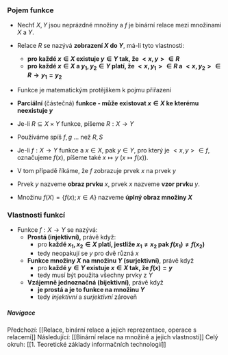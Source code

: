 ### Pojem funkce
- Nechť $X, Y$ jsou neprázdné množiny a $f$ je binární relace mezi množinami $X$ a $Y$.
- Relace $R$ se nazývá **zobrazení $X$ do $Y$**, má-li tyto vlastnosti:
	- **pro každé $x \in X$ existuje $y \in Y$ tak, že $<x,y> \in R$**
	- **pro každé $x \in X$ a $y_{1}, y_{2} \in Y$ platí, že $<x,y_{1}> \in R$ a $<x,y_{2}> \in R \rightarrow y_{1} = y_{2}$**
- Funkce je matematickým protějškem k pojmu přiřazení
- **Parciální** (částečná) **funkce - může existovat $x \in X$ ke kterému neexistuje $y$**

- Je-li $R \subseteq X \times Y$ funkce, píšeme $R: X \rightarrow Y$
- Používáme spíš $f, g$ ... než $R, S$

- Je-li $f: X \rightarrow Y$ funkce a $x \in X$, pak $y \in Y$, pro který je $<x,y> \in f$, označujeme $f(x)$, píšeme také $x \mapsto y$ ($x \mapsto f(x)$).
- V tom případě říkáme, že $f$ zobrazuje prvek $x$ na prvek $y$

- Prvek $y$ nazveme **obraz prvku** $x$, prvek $x$ nazveme **vzor prvku** $y$.
- Množinu $f(X) = \{ f(x); x \in A \}$ nazveme **úplný obraz množiny $X$**

### Vlastnosti funkcí
- Funkce $f: X \rightarrow Y$ se nazývá:
	- **Prostá (injektivní),** právě když:
		- pro **každé $x_{1}, x_{2} \in X$ platí, jestliže $x_{1} \neq x_{2}$ pak $f(x_{1}) \neq f(x_{2})$**
		- tedy neopakují se $y$ pro dvě různá $x$
	- **Funkce množiny $X$ na množinu $Y$ (surjektivní)**, právě když
		- pro **každé $y \in Y$ existuje $x \in X$ tak, že $f(x) = y$**
		- tedy musí být použita všechny prvky z $Y$
	- **Vzájemně jednoznačná (bijektivní)**, právě když 
		- **je prostá a je to funkce na množinu $Y$**
		- tedy *injektivní* a *surjektivní* zároveň

##### Navigace
Předchozí:  [[Relace, binární relace a jejich reprezentace, operace s relacemi]]
Následující: [[Binární relace na množině a jejich vlastnosti]]
Celý okruh: [[1. Teoretické základy informačních technologií]]